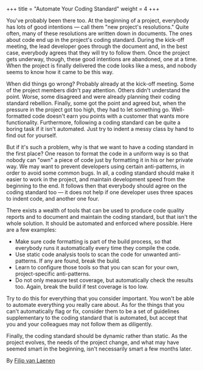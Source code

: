 +++
title = "Automate Your Coding Standard"
weight = 4
+++

You've probably been there too. At the beginning of a project, everybody has lots of good intentions — call them "new project's resolutions." Quite often, many of these resolutions are written down in documents. The ones about code end up in the project's coding standard. During the kick-off meeting, the lead developer goes through the document and, in the best case, everybody agrees that they will try to follow them. Once the project gets underway, though, these good intentions are abandoned, one at a time. When the project is finally delivered the code looks like a mess, and nobody seems to know how it came to be this way.

When did things go wrong? Probably already at the kick-off meeting. Some of the project members didn't pay attention. Others didn't understand the point. Worse, some disagreed and were already planning their coding standard rebellion. Finally, some got the point and agreed but, when the pressure in the project got too high, they had to let something go. Well-formatted code doesn't earn you points with a customer that wants more functionality. Furthermore, following a coding standard can be quite a boring task if it isn't automated. Just try to indent a messy class by hand to find out for yourself.

But if it's such a problem, why is that we want to have a coding standard in the first place? One reason to format the code in a uniform way is so that nobody can "own" a piece of code just by formatting it in his or her private way. We may want to prevent developers using certain anti-patterns, in order to avoid some common bugs. In all, a coding standard should make it easier to work in the project, and maintain development speed from the beginning to the end. It follows then that everybody should agree on the coding standard too — it does not help if one developer uses three spaces to indent code, and another one four.

There exists a wealth of tools that can be used to produce code quality reports and to document and maintain the coding standard, but that isn't the whole solution. It should be automated and enforced where possible. Here are a few examples:

- Make sure code formatting is part of the build process, so that everybody runs it automatically every time they compile the code.
- Use static code analysis tools to scan the code for unwanted anti-patterns. If any are found, break the build.
- Learn to configure those tools so that you can scan for your own, project-specific anti-patterns.
- Do not only measure test coverage, but automatically check the results too. Again, break the build if test coverage is too low.

Try to do this for everything that you consider important. You won't be able to automate everything you really care about. As for the things that you can't automatically flag or fix, consider them to be a set of guidelines supplementary to the coding standard that is automated, but accept that you and your colleagues may not follow them as diligently.

Finally, the coding standard should be dynamic rather than static. As the project evolves, the needs of the project change, and what may have seemed smart in the beginning, isn't necessarily smart a few months later.

By [Filip van Laenen](http://programmer.97things.oreilly.com/wiki/index.php/Filip_van_Laenen)
